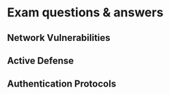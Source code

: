 # Exam questions & answers

## Network Vulnerabilities



## Active Defense


 
## Authentication Protocols

